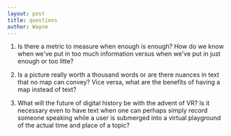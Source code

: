 ```yaml
---
layout: post
title: questions
author: Wayne
---
```


1. Is there a metric to measure when enough is enough? How do we know when we've put in too much information versus when we've put in just enough or too litte? 

2. Is a picture really worth a thousand words or are there nuances in text that no map can convey? Vice versa, what are the benefits of having a map instead of text? 

3. What will the future of digital history be with the advent of VR? Is it necessary even to have text when one can perhaps simply record someone speaking while a user is submerged into a virtual playground of the actual time and place of a topic?  